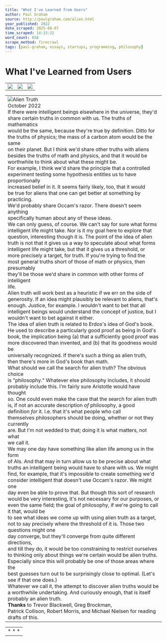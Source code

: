 ```yaml
---
title: "What I've Learned from Users"
author: Paul Graham
source: http://paulgraham.com/alien.html
year_published: 2022
date_scraped: 2025-08-07
time_scraped: 14:33:32
word_count: 658
scrape_method: firecrawl
tags: [paul-graham, essays, startups, programming, philosophy]
---
```


# What I've Learned from Users

|     |     |     |
| --- | --- | --- |
| ![](https://s.turbifycdn.com/aah/paulgraham/essays-5.gif) | ![](https://sep.turbifycdn.com/ca/Img/trans_1x1.gif) | [![](https://s.turbifycdn.com/aah/paulgraham/essays-6.gif)](https://paulgraham.com/index.html)

|     |
| --- |
| ![Alien Truth](https://s.turbifycdn.com/aah/paulgraham/alien-truth-4.gif)<br>October 2022<br>If there were intelligent beings elsewhere in the universe, they'd<br>share certain truths in common with us. The truths of mathematics<br>would be the same, because they're true by definition. Ditto for<br>the truths of physics; the mass of a carbon atom would be the same<br>on their planet. But I think we'd share other truths with aliens<br>besides the truths of math and physics, and that it would be<br>worthwhile to think about what these might be.<br>For example, I think we'd share the principle that a controlled<br>experiment testing some hypothesis entitles us to have proportionally<br>increased belief in it. It seems fairly likely, too, that it would<br>be true for aliens that one can get better at something by practicing.<br>We'd probably share Occam's razor. There doesn't seem anything<br>specifically human about any of these ideas.<br>We can only guess, of course. We can't say for sure what forms<br>intelligent life might take. Nor is it my goal here to explore that<br>question, interesting though it is. The point of the idea of alien<br>truth is not that it gives us a way to speculate about what forms<br>intelligent life might take, but that it gives us a threshold, or<br>more precisely a target, for truth. If you're trying to find the<br>most general truths short of those of math or physics, then presumably<br>they'll be those we'd share in common with other forms of intelligent<br>life.<br>Alien truth will work best as a heuristic if we err on the side of<br>generosity. If an idea might plausibly be relevant to aliens, that's<br>enough. Justice, for example. I wouldn't want to bet that all<br>intelligent beings would understand the concept of justice, but I<br>wouldn't want to bet against it either.<br>The idea of alien truth is related to Erdos's idea of God's book.<br>He used to describe a particularly good proof as being in God's<br>book, the implication being (a) that a sufficiently good proof was<br>more discovered than invented, and (b) that its goodness would be<br>universally recognized. If there's such a thing as alien truth,<br>then there's more in God's book than math.<br>What should we call the search for alien truth? The obvious choice<br>is "philosophy." Whatever else philosophy includes, it should<br>probably include this. I'm fairly sure Aristotle would have thought<br>so. One could even make the case that the search for alien truth<br>is, if not an accurate description _of_ philosophy, a good<br>definition _for_ it. I.e. that it's what people who call<br>themselves philosophers should be doing, whether or not they currently<br>are. But I'm not wedded to that; doing it is what matters, not what<br>we call it.<br>We may one day have something like alien life among us in the form<br>of AIs. And that may in turn allow us to be precise about what<br>truths an intelligent being would have to share with us. We might<br>find, for example, that it's impossible to create something we'd<br>consider intelligent that doesn't use Occam's razor. We might one<br>day even be able to prove that. But though this sort of research<br>would be very interesting, it's not necessary for our purposes, or<br>even the same field; the goal of philosophy, if we're going to call it that, would be<br>to see what ideas we come up with using alien truth as a target,<br>not to say precisely where the threshold of it is. Those two questions might one<br>day converge, but they'll converge from quite different directions,<br>and till they do, it would be too constraining to restrict ourselves<br>to thinking only about things we're certain would be alien truths.<br>Especially since this will probably be one of those areas where the<br>best guesses turn out to be surprisingly close to optimal. (Let's<br>see if that one does.)<br>Whatever we call it, the attempt to discover alien truths would be<br>a worthwhile undertaking. And curiously enough, that is itself<br>probably an alien truth.<br>**Thanks** to Trevor Blackwell, Greg Brockman, <br>Patrick Collison, Robert Morris, and Michael Nielsen for reading drafts of this. |

|     |
| --- |
| * * * | |
